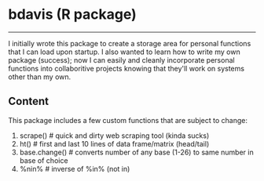 # bdavis (R package)

_________________________

I initially wrote this package to create a storage area for personal functions that I can load upon startup. I also wanted to learn how to write my own package (success); now I can easily and cleanly incorporate personal functions into collaboritive projects knowing that they'll work on systems other than my own.  

## Content

This package includes a few custom functions that are subject to change:

1. scrape() # quick and dirty web scraping tool (kinda sucks)
2. ht() # first and last 10 lines of data frame/matrix (head/tail)
3. base.change() # converts number of any base (1-26) to same number in base of choice
4. %nin% # inverse of %in% (not in)

